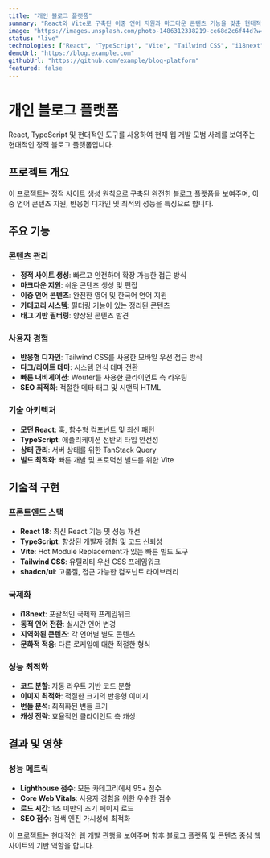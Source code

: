 ```yaml
---
title: "개인 블로그 플랫폼"
summary: "React와 Vite로 구축된 이중 언어 지원과 마크다운 콘텐츠 기능을 갖춘 현대적인 정적 블로그 플랫폼입니다."
image: "https://images.unsplash.com/photo-1486312338219-ce68d2c6f44d?w=600&h=400&fit=crop&crop=center"
status: "live"
technologies: ["React", "TypeScript", "Vite", "Tailwind CSS", "i18next"]
demoUrl: "https://blog.example.com"
githubUrl: "https://github.com/example/blog-platform"
featured: false
---
```


# 개인 블로그 플랫폼

React, TypeScript 및 현대적인 도구를 사용하여 현재 웹 개발 모범 사례를 보여주는 현대적인 정적 블로그 플랫폼입니다.

## 프로젝트 개요

이 프로젝트는 정적 사이트 생성 원칙으로 구축된 완전한 블로그 플랫폼을 보여주며, 이중 언어 콘텐츠 지원, 반응형 디자인 및 최적의 성능을 특징으로 합니다.

## 주요 기능

### 콘텐츠 관리
- **정적 사이트 생성**: 빠르고 안전하며 확장 가능한 접근 방식
- **마크다운 지원**: 쉬운 콘텐츠 생성 및 편집
- **이중 언어 콘텐츠**: 완전한 영어 및 한국어 언어 지원
- **카테고리 시스템**: 필터링 기능이 있는 정리된 콘텐츠
- **태그 기반 필터링**: 향상된 콘텐츠 발견

### 사용자 경험
- **반응형 디자인**: Tailwind CSS를 사용한 모바일 우선 접근 방식
- **다크/라이트 테마**: 시스템 인식 테마 전환
- **빠른 내비게이션**: Wouter를 사용한 클라이언트 측 라우팅
- **SEO 최적화**: 적절한 메타 태그 및 시맨틱 HTML

### 기술 아키텍처
- **모던 React**: 훅, 함수형 컴포넌트 및 최신 패턴
- **TypeScript**: 애플리케이션 전반의 타입 안전성
- **상태 관리**: 서버 상태를 위한 TanStack Query
- **빌드 최적화**: 빠른 개발 및 프로덕션 빌드를 위한 Vite

## 기술적 구현

### 프론트엔드 스택
- **React 18**: 최신 React 기능 및 성능 개선
- **TypeScript**: 향상된 개발자 경험 및 코드 신뢰성
- **Vite**: Hot Module Replacement가 있는 빠른 빌드 도구
- **Tailwind CSS**: 유틸리티 우선 CSS 프레임워크
- **shadcn/ui**: 고품질, 접근 가능한 컴포넌트 라이브러리

### 국제화
- **i18next**: 포괄적인 국제화 프레임워크
- **동적 언어 전환**: 실시간 언어 변경
- **지역화된 콘텐츠**: 각 언어별 별도 콘텐츠
- **문화적 적응**: 다른 로케일에 대한 적절한 형식

### 성능 최적화
- **코드 분할**: 자동 라우트 기반 코드 분할
- **이미지 최적화**: 적절한 크기의 반응형 이미지
- **번들 분석**: 최적화된 번들 크기
- **캐싱 전략**: 효율적인 클라이언트 측 캐싱

## 결과 및 영향

### 성능 메트릭
- **Lighthouse 점수**: 모든 카테고리에서 95+ 점수
- **Core Web Vitals**: 사용자 경험을 위한 우수한 점수
- **로드 시간**: 1초 미만의 초기 페이지 로드
- **SEO 점수**: 검색 엔진 가시성에 최적화

이 프로젝트는 현대적인 웹 개발 관행을 보여주며 향후 블로그 플랫폼 및 콘텐츠 중심 웹사이트의 기반 역할을 합니다.